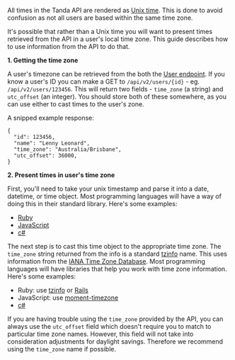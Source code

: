 All times in the Tanda API are rendered as [Unix time](https://en.wikipedia.org/wiki/Unix_timestamp). This is done to avoid confusion as not all users are based within the same time zone.

It's possible that rather than a Unix time you will want to present times retrieved from the API in a user's local time zone. This guide describes how to use information from the API to do that.

**1. Getting the time zone**

A user's timezone can be retrieved from the both the [User endpoint](#users-user-get). If you know a user's ID you can make a GET to `/api/v2/users/{id}` - eg. `/api/v2/users/123456`. This will return two fields - `time_zone` (a string) and `utc_offset` (an integer). You should store both of these somewhere, as you can use either to cast times to the user's zone.

A snipped example response:

```
{
  "id": 123456,
  "name": "Lenny Leonard",
  "time_zone": "Australia/Brisbane",
  "utc_offset": 36000,
}
```

**2. Present times in user's time zone**

First, you'll need to take your unix timestamp and parse it into a date, datetime, or time object. Most programming languages will have a way of doing this in their standard library. Here's some examples:

* [Ruby](http://stackoverflow.com/a/4578301)
* [JavaScript](http://stackoverflow.com/a/847200)
* [c#](http://stackoverflow.com/a/1674258)

The next step is to cast this time object to the appropriate time zone. The `time_zone` string returned from the info is a standard [tzinfo](https://github.com/tzinfo/tzinfo) name. This uses information from the [IANA Time Zone Database](http://www.iana.org/time-zones). Most programming languages will have libraries that help you work with time zone information. Here's some examples:

* Ruby: use [tzinfo](https://github.com/tzinfo/tzinfo) or [Rails](http://stackoverflow.com/a/1386889)
* JavaScript: use [moment-timezone](http://stackoverflow.com/a/18612568)
* [c#](https://msdn.microsoft.com/en-us/library/bb397769(v=vs.110).aspx#Anchor_1)

If you are having trouble using the `time_zone` provided by the API, you can always use the `utc_offset` field which doesn't require you to match to particular time zone names. However, this field will not take into consideration adjustments for daylight savings. Therefore we recommend using the `time_zone` name if possible.